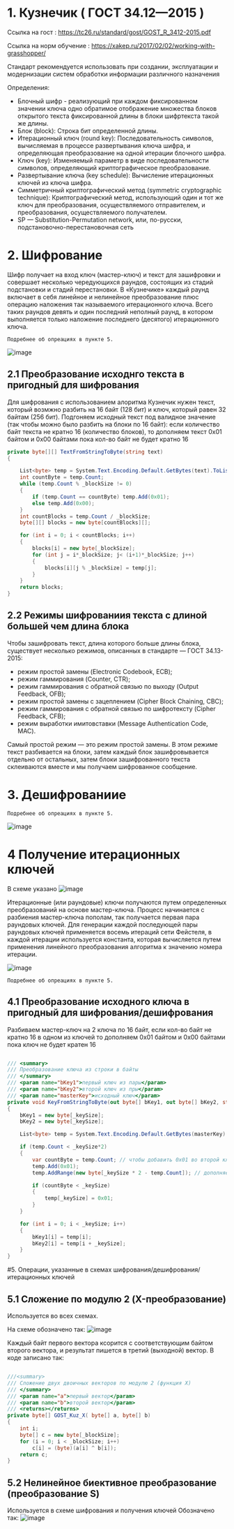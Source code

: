 
# 1. Кузнечик ( ГОСТ 34.12—2015 )

Ссылка на гост : https://tc26.ru/standard/gost/GOST_R_3412-2015.pdf

Ссылка на норм обучение : https://xakep.ru/2017/02/02/working-with-grasshopper/

Стандарт рекомендуется использовать при создании, эксплуатации и модернизации систем обработки информации различного назначения

Определения: 
- Блочный шифр - реализующий при каждом фиксированном значении ключа одно обратимое отображение множества блоков открытого текста фиксированной длины в блоки шифртекста такой же длины.
- Блок (block): Строка бит определенной длины.
- Итерационный ключ (round key): Последовательность символов, вычисляемая  в процессе развертывания ключа шифра, и определяющая преобразование на одной итерации блочного шифра.
- Ключ (key): Изменяемый параметр в виде последовательности символов, определяющий криптографическое преобразование.
- Развертывание ключа (key schedule): Вычисление итерационных ключей из ключа шифра.
- Симметричный криптографический метод (symmetric cryptographic technique): Криптографический метод, использующий один и тот же ключ для преобразования, осуществляемого отправителем, и  преобразования, осуществляемого получателем.
- SP — Substitution-Permutation network, или, по-русски, подстановочно-перестановочная сеть

# 2. Шифрование
Шифр получает на вход ключ (мастер-ключ) и текст для зашифровки и совершает несколько чередующихся раундов, состоящих из стадий подстановки и стадий перестановки.
В «Кузнечике» каждый раунд включает в себя линейное и нелинейное преобразование плюс операцию наложения так называемого итерационного ключа. Всего таких раундов девять и один последний неполный раунд, в котором выполняется только наложение последнего (десятого) итерационного ключа.

```
Подребнее об опреациях в пункте 5.
```

![image](https://user-images.githubusercontent.com/56064826/202936674-5c24c214-f8ea-4c52-9d1b-a4687001ac74.png)

## 2.1 Преобразование исходнго текста в пригодный для шифрования

Для шифрования с использованием алоритма Кузнечик нужен текст, который возмжно разбить на 16 байт (128 бит) и ключ, который равен 32 байтам (256 бит). Подгоняем исходный текст под валидное значение (так чтобы можно было разбить на блоки по 16 байт): если количество байт текста не кратно 16 (количество блоков), то дополняем текст 0x01 байтом и 0x00 байтами пока кол-во байт не будет кратно 16

```c#
private byte[][] TextFromStringToByte(string text)
{

    List<byte> temp = System.Text.Encoding.Default.GetBytes(text).ToList();
    int countByte = temp.Count;
    while (temp.Count % _blockSize != 0)
    {
        if (temp.Count == countByte) temp.Add(0x01);
        else temp.Add(0x00);
    }
    int countBlocks = temp.Count / _blockSize;
    byte[][] blocks = new byte[countBlocks][];

    for (int i = 0; i < countBlocks; i++)
    {
        blocks[i] = new byte[_blockSize];
        for (int j = i*_blockSize; j< (i+1)*_blockSize; j++)
        {
            blocks[i][j % _blockSize] = temp[j];
        }
    }
    return blocks;
}
```
## 2.2 Режимы шифрованиия текста с длиной большей чем длина блока

Чтобы зашифровать текст, длина которого больше длины блока, существует несколько режимов, описанных в стандарте — ГОСТ 34.13-2015:

- режим простой замены (Electronic Codebook, ECB);
- режим гаммирования (Counter, CTR);
- режим гаммирования с обратной связью по выходу (Output Feedback, OFB);
- режим простой замены с зацеплением (Cipher Block Chaining, CBC);
- режим гаммирования с обратной связью по шифротексту (Cipher Feedback, CFB);
- режим выработки имитовставки (Message Authentication Code, MAC).

Самый простой режим — это режим простой замены. В этом режиме текст разбивается на блоки, затем каждый блок зашифровывается отдельно от остальных, затем блоки зашифрованного текста склеиваются вместе и мы получаем шифрованное сообщение.

# 3. Дешифрованиие
```
Подребнее об опреациях в пункте 5.
```

![image](https://user-images.githubusercontent.com/56064826/203431877-5b5a0e3c-5d65-42d3-9691-659445366f7a.png)

# 4 Получение итерационных ключей 

В схеме указано ![image](https://user-images.githubusercontent.com/56064826/203437828-0815420e-e7ed-4d2e-a5f0-e03e174d98ff.png)

Итерационные (или раундовые) ключи получаются путем определенных преобразований на основе мастер-ключа. Процесс начинается с разбиения мастер-ключа пополам, так получается первая пара раундовых ключей.
Для генерации каждой последующей пары раундовых ключей применяется восемь итераций сети Фейстеля, в каждой итерации используется константа, которая вычисляется путем применения линейного преобразования алгоритма к значению номера итерации.

![image](https://user-images.githubusercontent.com/56064826/203427249-ac74eba7-6e43-4e87-8343-4b02acd78c8d.png)
```
Подребнее об опреациях в пункте 5. 
```

## 4.1 Преобразование исходного ключа в пригодный для шифрования/дешифрования

Разбиваем мастер-ключ на 2 ключа по 16 байт, если кол-во байт не кратно 16 в одном из ключей то дополняем 0x01 байтом и 0x00 байтами пока ключ не будет кратен 16

```c#

/// <summary>
/// Преобразование ключа из строки в байты
/// </summary>
/// <param name="bKey1">первый ключ из пары</param>
/// <param name="bKey2">второй ключ из пры</param>
/// <param name="masterKey">исходный ключ</param>
private void KeyFromStringToByte(out byte[] bKey1, out byte[] bKey2, string masterKey)
{
    bKey1 = new byte[_keySize];
    bKey2 = new byte[_keySize];

    List<byte> temp = System.Text.Encoding.Default.GetBytes(masterKey).ToList();

    if (temp.Count < _keySize*2)
    {
        var countByte = temp.Count; // чтобы добавить 0х01 во второй ключ, если размер ключа меньше 16 байт
        temp.Add(0x01);
        temp.AddRange(new byte[_keySize * 2 - temp.Count]); // дополняем нулями, если ключ меньше 32 байт

        if (countByte < _keySize)
        {
            temp[_keySize] = 0x01;
        }
    }

    for (int i = 0; i < _keySize; i++)
    {
        bKey1[i] = temp[i];
        bKey2[i] = temp[i + _keySize];
    }
}
```


#5. Операции, указанные в схемах шифрования/дешифрования/итерационных ключей

## 5.1 Сложение по модулю 2 (X-преобразование)
Используется во всех схемах.

На схеме обозначено так:
![image](https://user-images.githubusercontent.com/56064826/203429080-5e6edae7-5a80-49fd-9899-da94b6dd1579.png)

Каждый байт первого вектора ксорится с соответствующим байтом второго вектора, и результат пишется в третий (выходной) вектор. В коде записано так:

```c#

///<summary>
/// Сложение двух двоичных векторов по модулю 2 (функция Х)
/// </summary>
/// <param name="a">первый вектор</param>
/// <param name="b">второй вектор</param>
/// <returns></returns>
private byte[] GOST_Kuz_X( byte[] a, byte[] b)
{
    int i;
    byte[] c = new byte[_blockSize];
    for (i = 0; i < _blockSize; i++)
        c[i] = (byte)(a[i] ^ b[i]);
    return c;
}
```
## 5.2 Нелинейное биективное преобразование (преобразование S) 
Используется в схеме шифрования и получения ключей
Обозначено так: ![image](https://user-images.githubusercontent.com/56064826/203439389-bc9266d8-ffe6-40b8-a57f-8e9e6d658398.png)




